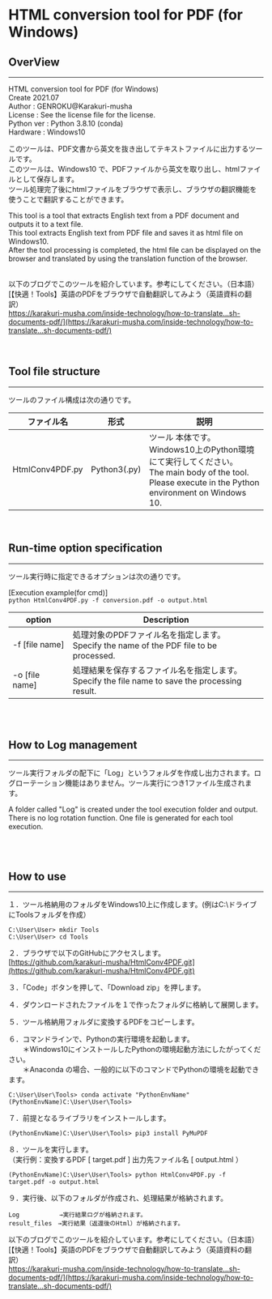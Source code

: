 # HTML conversion tool for PDF (for Windows)

## **OverView**
---
 HTML conversion tool for PDF (for Windows) </br>
 Create 2021.07</br>
 Author  : GENROKU@Karakuri-musha</br>
 License : See the license file for the license.</br>
 Python ver : Python 3.8.10 (conda)</br>
 Hardware : Windows10

このツールは、PDF文書から英文を抜き出してテキストファイルに出力するツールです。</br>
このツールは、Windows10 で、PDFファイルから英文を取り出し、htmlファイルとして保存します。</br>
ツール処理完了後にhtmlファイルをブラウザで表示し、ブラウザの翻訳機能を使うことで翻訳することができます。  

This tool is a tool that extracts English text from a PDF document and outputs it to a text file. </br>
This tool extracts English text from PDF file and saves it as html file on Windows10. </br>
After the tool processing is completed, the html file can be displayed on the browser and translated by using the translation function of the browser.</br>
 </br>

以下のブログでこのツールを紹介しています。参考にしてください。（日本語）</br>
[【快適！Tools】英語のPDFをブラウザで自動翻訳してみよう（英語資料の翻訳）</br>https://karakuri-musha.com/inside-technology/how-to-translate…sh-documents-pdf/](https://karakuri-musha.com/inside-technology/how-to-translate…sh-documents-pdf/)

</br>

## **Tool file structure**
---
ツールのファイル構成は次の通りです。
</br>

|ファイル名  |形式  |説明  |
|---------|---------|---------|
|HtmlConv4PDF.py|Python3(.py)| ツール 本体です。Windows10上のPython環境にて実行してください。</br>The main body of the tool. Please execute in the Python environment on Windows 10.|
</br>


## **Run-time option specification**
---
ツール実行時に指定できるオプションは次の通りです。

[Execution example(for cmd)]</br>
`python HtmlConv4PDF.py -f conversion.pdf -o output.html
`

|option|Description|
|---------|---------|
| -f [file name] | 処理対象のPDFファイル名を指定します。</br> Specify the name of the PDF file to be processed.       |
| -o [file name] | 処理結果を保存するファイル名を指定します。</br> Specify the file name to save the processing result.      |

 </br>
 </br>

## **How to Log management**
---
ツール実行フォルダの配下に「Log」というフォルダを作成し出力されます。ログローテーション機能はありません。ツール実行につき1ファイル生成されます。

A folder called "Log" is created under the tool execution folder and output. There is no log rotation function. One file is generated for each tool execution.

 </br>
 </br>

## **How to use**
---



１．ツール格納用のフォルダをWindows10上に作成します。(例はC:\ドライブにToolsフォルダを作成）</br>
```
C:\User\User> mkdir Tools
C:\User\User> cd Tools
```
２．ブラウザで以下のGitHubにアクセスします。</br>
[https://github.com/karakuri-musha/HtmlConv4PDF.git](https://github.com/karakuri-musha/HtmlConv4PDF.git)


３．「Code」ボタンを押して、「Download zip」を押します。</br>

４．ダウンロードされたファイルを１で作ったフォルダに格納して展開します。

５．ツール格納用フォルダに変換するPDFをコピーします。

６．コマンドラインで、Pythonの実行環境を起動します。</br>
　　＊Windows10にインストールしたPythonの環境起動方法にしたがってください。</br>
　　＊Anaconda の場合、一般的に以下のコマンドでPythonの環境を起動できます。
```
C:\User\User\Tools> conda activate "PythonEnvName"
(PythonEnvName)C:\User\User\Tools>
```

７．前提となるライブラリをインストールします。
```
(PythonEnvName)C:\User\User\Tools> pip3 install PyMuPDF
```

８．ツールを実行します。</br>
（実行例：変換するPDF [ target.pdf ] 出力先ファイル名 [ output.html ）
```
(PythonEnvName)C:\User\User\Tools> python HtmlConv4PDF.py -f target.pdf -o output.html
```

９．実行後、以下のフォルダが作成され、処理結果が格納されます。
```
Log           →実行結果ログが格納されます。
result_files　→実行結果（返還後のHtml）が格納されます。
```


以下のブログでこのツールを紹介しています。参考にしてください。（日本語）</br>
[【快適！Tools】英語のPDFをブラウザで自動翻訳してみよう（英語資料の翻訳）</br>https://karakuri-musha.com/inside-technology/how-to-translate…sh-documents-pdf/](https://karakuri-musha.com/inside-technology/how-to-translate…sh-documents-pdf/)

</br>
